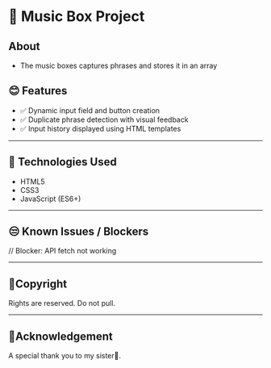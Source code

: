 # 🎵 Music Box Project

## About

- The music boxes captures phrases and stores it in an array

## 😊 Features

- ✅ Dynamic input field and button creation
- ✅ Duplicate phrase detection with visual feedback
- ✅ Input history displayed using HTML templates
---

## 🧠 Technologies Used

- HTML5
- CSS3
- JavaScript (ES6+)


---

## 😒 Known Issues / Blockers

// Blocker: API fetch not working

---

## 📎Copyright

Rights are reserved. Do not pull.

---

## 🤩Acknowledgement

A special thank you to my sister👧.
  
